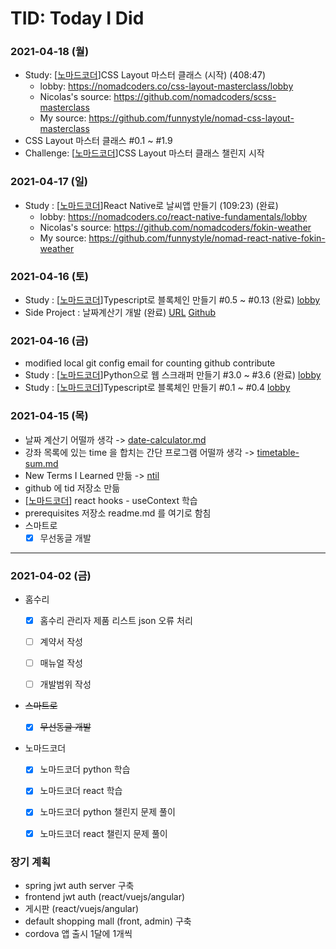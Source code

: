 # TID: Today I Did

### 2021-04-18 (월)
- Study: [[노마드코더](https://nomadcoders.co/)]CSS Layout 마스터 클래스 (시작) (408:47)
  - lobby: https://nomadcoders.co/css-layout-masterclass/lobby
  - Nicolas's source: https://github.com/nomadcoders/scss-masterclass
  - My source: https://github.com/funnystyle/nomad-css-layout-masterclass
- CSS Layout 마스터 클래스 #0.1 ~ #1.9
- Challenge: [[노마드코더](https://nomadcoders.co/)]CSS Layout 마스터 클래스 챌린지 시작

### 2021-04-17 (일)
- Study : [[노마드코더](https://nomadcoders.co/)]React Native로 날씨앱 만들기 (109:23) (완료)
  - lobby: https://nomadcoders.co/react-native-fundamentals/lobby
  - Nicolas's source: https://github.com/nomadcoders/fokin-weather
  - My source: https://github.com/funnystyle/nomad-react-native-fokin-weather

### 2021-04-16 (토)
- Study : [[노마드코더](https://nomadcoders.co/)]Typescript로 블록체인 만들기 #0.5 ~ #0.13 (완료) [lobby](https://nomadcoders.co/typescript-for-beginners/lobby)
- Side Project : 날짜계산기 개발 (완료) [URL](https://funnystyle.github.io/ttt/) [Github](https://github.com/funnystyle/ttt) 

### 2021-04-16 (금)
- modified local git config email for counting github contribute
- Study : [[노마드코더](https://nomadcoders.co/)]Python으로 웹 스크래퍼 만들기 #3.0 ~ #3.6 (완료) [lobby](https://nomadcoders.co/python-for-beginners/lobby)
- Study : [[노마드코더](https://nomadcoders.co/)]Typescript로 블록체인 만들기 #0.1 ~ #0.4 [lobby](https://nomadcoders.co/typescript-for-beginners/lobby)

### 2021-04-15 (목)
- 날짜 계산기 어떨까 생각 -> [date-calculator.md](https://github.com/funnystyle/tid/blob/a014bc850bc05c3dba548535c07ec64b37fae659/side-project-idea/date-calculator.md)
- 강좌 목록에 있는 time 을 합치는 간단 프로그램 어떨까 생각 -> [timetable-sum.md](https://github.com/funnystyle/tid/blob/be070ced60d663e5a8a3a06f032132f1f4085d10/side-project-idea/timetable-sum.md)
- New Terms I Learned 만듦 -> [ntil](https://github.com/funnystyle/tid/blob/main/new-terms-i-learned.md)
- github 에 tid 저장소 만듦
- [[노마드코더](https://nomadcoders.co/)] react hooks - useContext 학습
- prerequisites 저장소 readme.md 를 여기로 함침
- 스마트로
  - [x] 무선동글 개발

---

### 2021-04-02 (금)
- 홈수리
  - [x] 홈수리 관리자 제품 리스트 json 오류 처리
  - [ ] 계약서 작성
  - [ ] 매뉴얼 작성
  - [ ] 개발범위 작성


- ~~스마트로~~
  - [x] ~~무선동글 개발~~


- 노마드코더
  - [x] 노마드코더 python 학습
  - [x] 노마드코더 react 학습
  - [x] 노마드코더 python 챌린지 문제 풀이
  - [x] 노마드코더 react 챌린지 문제 풀이


### 장기 계획
- spring jwt auth server 구축
- frontend jwt auth (react/vuejs/angular)
- 게시판 (react/vuejs/angular)
- default shopping mall (front, admin) 구축
- cordova 앱 출시 1달에 1개씩
